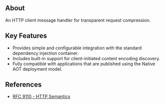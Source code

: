 ﻿## About

An HTTP client message handler for transparent request compression.

## Key Features

- Provides simple and configurable integration with the standard dependency injection container.
- Includes built-in support for client-initiated content encoding discovery.
- Fully compatible with applications that are published using the Native AOT deployment model.

## References

- [RFC 9110 - HTTP Semantics](https://datatracker.ietf.org/doc/html/rfc9110)
